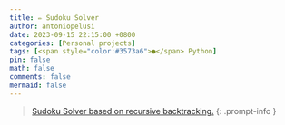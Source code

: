```yaml
---
title: ✏️ Sudoku Solver
author: antoniopelusi
date: 2023-09-15 22:15:00 +0800
categories: [Personal projects]
tags: [<span style="color:#3573a6">●</span> Python]
pin: false
math: false
comments: false
mermaid: false
---
```


[GithubLink]: https://github.com/antoniopelusi/Sudoku-Solver

> [Sudoku Solver based on recursive backtracking.][GithubLink]
{: .prompt-info }